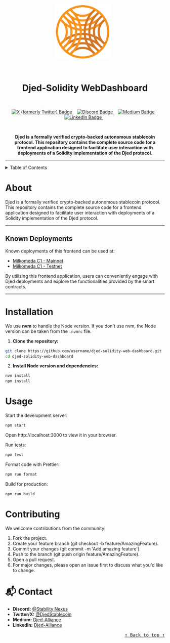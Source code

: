 <!-- Don't delete it -->
<div id="readme-top"></div>

<!-- Organization Logo -->
<div align="center">
  <img alt="Djed-Solidity WebDashboard" src="src/images/djedlogo.png" width="175">
  &nbsp;
  &nbsp;
</div>

&nbsp;

<!-- Project Name -->
<div align="center">
  <h1>Djed-Solidity WebDashboard</h1>
</div>

&nbsp;

<!-- Project Social Handles -->
<p align="center">
<!-- X (formerly Twitter) -->
<a href="https://x.com/DjedStablecoin">
  <img src="https://img.shields.io/twitter/follow/DjedStablecoin" alt="X (formerly Twitter) Badge"/>
</a>
&nbsp;&nbsp;
<!-- Discord -->
<a href="https://discord.gg/9SXM4jka">
  <img src="https://img.shields.io/discord/995968619034984528?style=flat&logo=discord&logoColor=white&logoSize=auto&label=Discord&labelColor=5865F2&color=57F287" alt="Discord Badge"/>
</a>
&nbsp;&nbsp;
<!-- Medium -->
<a href="https://medium.com/djed-alliance">
  <img src="https://img.shields.io/badge/Medium-black?style=flat&logo=medium&logoColor=white&logoSize=auto&color=black" alt="Medium Badge"/>
</a>
&nbsp;&nbsp;
<!-- LinkedIn -->
<a href="https://www.linkedin.com/company/djed-alliance/">
  <img src="https://img.shields.io/badge/LinkedIn-black?style=flat&logo=LinkedIn&logoColor=blue&logoSize=auto&color=0A66C2" alt="LinkedIn Badge"/>
</a>
&nbsp;&nbsp;
</p>

&nbsp;

<!-- Project core values and objective -->
<p align="center">
  <strong>
  Djed is a formally verified crypto-backed autonomous stablecoin protocol. This repository contains the complete source code for a frontend application designed to facilitate user interaction with deployments of a Solidity implementation of the Djed protocol.
  </strong>
</p>

---

<!-- Table of Contents -->
<details>
  <summary>Table of Contents</summary>
  <ul>
    <li><a href="#about"> ➤ About</a></li>
    <li><a href="#known-deployments"> ➤ Known Deployments</a></li>
    <li><a href="#installation"> ➤ Installation</a></li>
    <li><a href="#usage"> ➤ Usage</a></li>
    <li><a href="#contributing"> ➤ Contributing</a></li>
  </ul>
</details>

<!-- Project Description (Start from here) -->

# About

Djed is a formally verified crypto-backed autonomous stablecoin protocol. This repository contains the complete source code for a frontend application designed to facilitate user interaction with deployments of a Solidity implementation of the Djed protocol. 

---

## Known Deployments

Known deployments of this frontend can be used at:

- [Milkomeda C1 - Mainnet](https://milkomeda-c1.djed.one)
- [Milkomeda C1 - Testnet](https://milkomeda-c1-testnet.djed.one)

By utilizing this frontend application, users can conveniently engage with Djed deployments and explore the functionalities provided by the smart contracts.

---

# Installation

We use **nvm** to handle the Node version. If you don't use nvm, the Node version can be taken from the `.nvmrc` file.

1. **Clone the repository:**

```bash
git clone https://github.com/username/djed-solidity-web-dashboard.git
cd djed-solidity-web-dashboard
```
2. **Install Node version and dependencies:**
```bash
nvm install
npm install
```

 # Usage
Start the development server:
```bash
npm start
```
Open http://localhost:3000 to view it in your browser.

Run tests:
```bash
npm test
```
Format code with Prettier:
```bash
npm run format
```
Build for production:
```bash
npm run build
```
# Contributing
We welcome contributions from the community!

1. Fork the project.
2. Create your feature branch (git checkout -b feature/AmazingFeature).
3. Commit your changes (git commit -m 'Add amazing feature').
4. Push to the branch (git push origin feature/AmazingFeature).
5. Open a pull request.
6. For major changes, please open an issue first to discuss what you'd like to change.

# 📬 Contact

- **Discord:** [@Stability Nexus](https://discord.gg/9SXM4jka)
- **Twitter/X:** [@DjedStablecoin](https://x.com/DjedStablecoin)  
- **Medium:** [Djed-Alliance](https://medium.com/djed-alliance)
- **LinkedIn:** [Djed-Alliance](https://www.linkedin.com/company/djed-alliance/)

<div align="right"><kbd><a href="#readme-top">↑ Back to top ↑</a></kbd></div>

